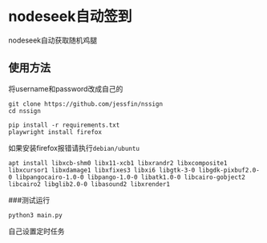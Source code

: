# nodeseek自动签到
 nodeseek自动获取随机鸡腿
 
## 使用方法
将username和password改成自己的
```
git clone https://github.com/jessfin/nssign
cd nssign
```
```
pip install -r requirements.txt
playwright install firefox
```
如果安装firefox报错请执行`debian/ubuntu`
```
apt install libxcb-shm0 libx11-xcb1 libxrandr2 libxcomposite1 libxcursor1 libxdamage1 libxfixes3 libxi6 libgtk-3-0 libgdk-pixbuf2.0-0 libpangocairo-1.0-0 libpango-1.0-0 libatk1.0-0 libcairo-gobject2 libcairo2 libglib2.0-0 libasound2 libxrender1
```
###测试运行

```
python3 main.py
```

自己设置定时任务
